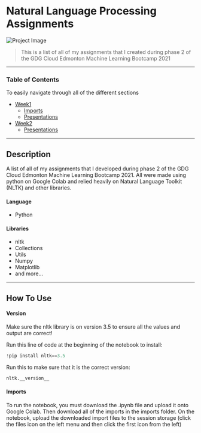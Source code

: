 # Natural Language Processing Assignments

![Project Image](https://braydonwang.github.io/NLP.png)

> This is a list of all of my assignments that I created during phase 2 of the GDG Cloud Edmonton Machine Learning Bootcamp 2021

---

### Table of Contents
To easily navigate through all of the different sections

- [Week1](https://github.com/braydonwang/Natural-Language-Processing-Assignments/tree/main/Week1)
    - [Imports](https://github.com/braydonwang/Natural-Language-Processing-Assignments/tree/main/Week1/Imports)
    - [Presentations](https://github.com/braydonwang/Natural-Language-Processing-Assignments/tree/main/Week1/Presentations)
- [Week2](https://github.com/braydonwang/Natural-Language-Processing-Assignments/tree/main/Week2)
    - [Presentations](https://github.com/braydonwang/Natural-Language-Processing-Assignments/tree/main/Week2/Presentations)

---

## Description

A list of all of my assignments that I developed during phase 2 of the GDG Cloud Edmonton Machine Learning Bootcamp 2021. All were made using python on Google Colab and relied heavily on Natural Language Toolkit (NLTK) and other libraries.

#### Language

- Python

#### Libraries

- nltk
- Collections
- Utils
- Numpy
- Matplotlib
- and more...

---

## How To Use

#### Version

Make sure the nltk library is on version 3.5 to ensure all the values and output are correct!

Run this line of code at the beginning of the notebook to install:

```python
!pip install nltk==3.5
```

Run this to make sure that it is the correct version:

```python
nltk.__version__
```

#### Imports

To run the notebook, you must download the .ipynb file and upload it onto Google Colab. Then download all of the imports in the imports folder. On the notebook, upload the downloaded import files to the session storage (click the files icon on the left menu and then click the first icon from the left)
